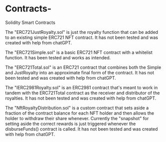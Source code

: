 # Contracts-

Solidity Smart Contracts

The "ERC721JustRoyalty.sol" is just the royalty function that can be added to an existing simple ERC721 NFT contract. It has not been tested and was created with help from chatGPT.

The "ERC721Simple.sol" is a basic ERC721 NFT contract with a whitelist function. It has been tested and works as intended.

The "ERC721Total.sol" is an ERC721 contract that combines both the Simple and JustRoyalty into an approximate final form of the contract. It has not been tested and was created with help from chatGPT.

The "IERC2981Royalty.sol" is an ERC2981 contract that's meant to work in tandem with the ERC721Total contract as the receiver and distributor of the royalties. It has not been tested and was created with help from chatGPT.

The "NftRoyaltyDistribution.sol" is a custom contract that sets aside a fraction of the contract balance for each NFT holder and then allows the holder to withdraw their share whenever. Currently the "snapshot" for setting aside the correct rewards is just triggered whenever the disburseFunds() contract is called. It has not been tested and was created with help from chatGPT.

